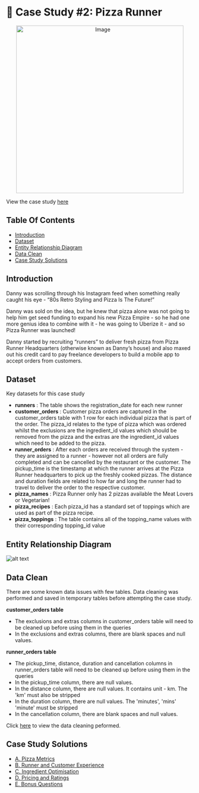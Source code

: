 # :pizza: Case Study #2: Pizza Runner
<p align="center">
<img src="https://8weeksqlchallenge.com/images/case-study-designs/2.png" alt="Image" width="450" height="450">

View the case study [here](https://8weeksqlchallenge.com/case-study-2/)

## Table Of Contents
  - [Introduction](#introduction)
  - [Dataset](#dataset)
  - [Entity Relationship Diagram](#entity-relationship-diagram)
  - [Data Clean](#data-clean)
  - [Case Study Solutions](#case-study-solutions)
  
## Introduction
Danny was scrolling through his Instagram feed when something really caught his eye - “80s Retro Styling and Pizza Is The Future!”

Danny was sold on the idea, but he knew that pizza alone was not going to help him get seed funding to expand his new Pizza Empire - so he had one more genius idea to combine with it - he was going to Uberize it - and so Pizza Runner was launched!

Danny started by recruiting “runners” to deliver fresh pizza from Pizza Runner Headquarters (otherwise known as Danny’s house) and also maxed out his credit card to pay freelance developers to build a mobile app to accept orders from customers.

## Dataset
Key datasets for this case study
- **runners** : The table shows the registration_date for each new runner
- **customer_orders** : Customer pizza orders are captured in the customer_orders table with 1 row for each individual pizza that is part of the order. The pizza_id relates to the type of pizza which was ordered whilst the exclusions are the ingredient_id values which should be removed from the pizza and the extras are the ingredient_id values which need to be added to the pizza.
- **runner_orders** : After each orders are received through the system - they are assigned to a runner - however not all orders are fully completed and can be cancelled by the restaurant or the customer. The pickup_time is the timestamp at which the runner arrives at the Pizza Runner headquarters to pick up the freshly cooked pizzas. The distance and duration fields are related to how far and long the runner had to travel to deliver the order to the respective customer.
- **pizza_names** : Pizza Runner only has 2 pizzas available the Meat Lovers or Vegetarian!
- **pizza_recipes** : Each pizza_id has a standard set of toppings which are used as part of the pizza recipe.
- **pizza_toppings** : The table contains all of the topping_name values with their corresponding topping_id value

## Entity Relationship Diagram
![alt text](https://github.com/Akama-EO/sql-portfolio-projects/blob/main/Case%20Study%20%23%202%20-%20Pizza%20Runner/ERD.jpg)

## Data Clean
There are some known data issues with few tables. Data cleaning was performed and saved in temporary tables before attempting the case study.

**customer_orders table**
- The exclusions and extras columns in customer_orders table will need to be cleaned up before using them in the queries
- In the exclusions and extras columns, there are blank spaces and null values.

**runner_orders table**
- The pickup_time, distance, duration and cancellation columns in runner_orders table will need to be cleaned up before using them in the queries
- In the pickup_time column, there are null values.
- In the distance column, there are null values. It contains unit - km. The 'km' must also be stripped
- In the duration column, there are null values. The 'minutes', 'mins' 'minute' must be stripped
- In the cancellation column, there are blank spaces and null values.

Click [here](https://github.com/Akama-EO/sql-portfolio-projects/blob/main/Case%20Study%20%23%202%20-%20Pizza%20Runner/Data%20Clean.md) to view the data cleaning peformed.

## Case Study Solutions
- [A. Pizza Metrics](https://github.com/Akama-EO/sql-portfolio-projects/blob/main/Case%20Study%20%23%202%20-%20Pizza%20Runner/A.%20Pizza%20metrics.md)
- [B. Runner and Customer Experience](https://github.com/Akama-EO/sql-portfolio-projects/blob/main/Case%20Study%20%23%202%20-%20Pizza%20Runner/B.%20Runner%20and%20Customer%20Experience.md)
- [C. Ingredient Optimisation](https://github.com/Akama-EO/sql-portfolio-projects/blob/main/Case%20Study%20%23%202%20-%20Pizza%20Runner/C.%20Ingredient%20Optimisation.md)
- [D. Pricing and Ratings](https://github.com/Akama-EO/sql-portfolio-projects/blob/main/Case%20Study%20%23%202%20-%20Pizza%20Runner/D.%20Pricing%20and%20Ratings.md)
- [E. Bonus Questions](https://github.com/Akama-EO/sql-portfolio-projects/blob/main/Case%20Study%20%23%202%20-%20Pizza%20Runner/E.%20Bonus%20Questions.md)
